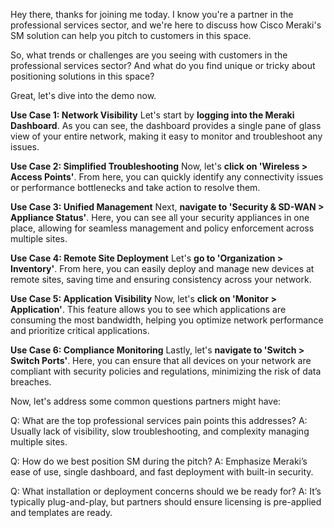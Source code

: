 Hey there, thanks for joining me today. I know you're a partner in the professional services sector, and we're here to discuss how Cisco Meraki's SM solution can help you pitch to customers in this space.

So, what trends or challenges are you seeing with customers in the professional services sector? And what do you find unique or tricky about positioning solutions in this space?

Great, let's dive into the demo now.

**Use Case 1: Network Visibility**
Let's start by **logging into the Meraki Dashboard**. As you can see, the dashboard provides a single pane of glass view of your entire network, making it easy to monitor and troubleshoot any issues.

**Use Case 2: Simplified Troubleshooting**
Now, let's **click on 'Wireless > Access Points'**. From here, you can quickly identify any connectivity issues or performance bottlenecks and take action to resolve them.

**Use Case 3: Unified Management**
Next, **navigate to 'Security & SD-WAN > Appliance Status'**. Here, you can see all your security appliances in one place, allowing for seamless management and policy enforcement across multiple sites.

**Use Case 4: Remote Site Deployment**
Let's **go to 'Organization > Inventory'**. From here, you can easily deploy and manage new devices at remote sites, saving time and ensuring consistency across your network.

**Use Case 5: Application Visibility**
Now, let's **click on 'Monitor > Application'**. This feature allows you to see which applications are consuming the most bandwidth, helping you optimize network performance and prioritize critical applications.

**Use Case 6: Compliance Monitoring**
Lastly, let's **navigate to 'Switch > Switch Ports'**. Here, you can ensure that all devices on your network are compliant with security policies and regulations, minimizing the risk of data breaches.

Now, let's address some common questions partners might have:

Q: What are the top professional services pain points this addresses?
A: Usually lack of visibility, slow troubleshooting, and complexity managing multiple sites.

Q: How do we best position SM during the pitch?
A: Emphasize Meraki’s ease of use, single dashboard, and fast deployment with built-in security.

Q: What installation or deployment concerns should we be ready for?
A: It’s typically plug-and-play, but partners should ensure licensing is pre-applied and templates are ready.
